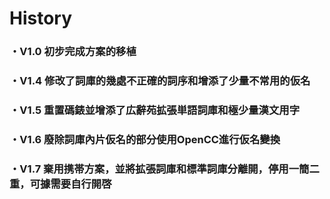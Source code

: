 # History
### ・V1.0 初步完成方案的移植
### ・V1.4 修改了詞庫的幾處不正確的詞序和增添了少量不常用的仮名
### ・V1.5 重置碼錶並增添了広辭苑拡張単語詞庫和極少量漢文用字
### ・V1.6 廢除詞庫內片仮名的部分使用OpenCC進行仮名變換
### ・V1.7 棄用携帯方案，並將拡張詞庫和標準詞庫分離開，停用一簡二重，可據需要自行開啓
